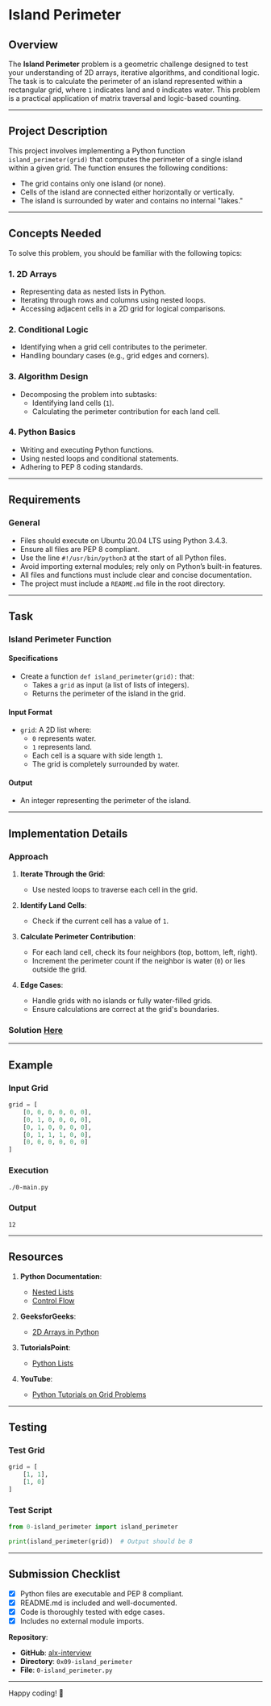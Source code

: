 # Island Perimeter

## Overview

The **Island Perimeter** problem is a geometric challenge designed to test your understanding of 2D arrays, iterative algorithms, and conditional logic. The task is to calculate the perimeter of an island represented within a rectangular grid, where `1` indicates land and `0` indicates water. This problem is a practical application of matrix traversal and logic-based counting.

---

## Project Description

This project involves implementing a Python function `island_perimeter(grid)` that computes the perimeter of a single island within a given grid. The function ensures the following conditions:

- The grid contains only one island (or none).
- Cells of the island are connected either horizontally or vertically.
- The island is surrounded by water and contains no internal "lakes."

---

## Concepts Needed

To solve this problem, you should be familiar with the following topics:

### 1. **2D Arrays**
- Representing data as nested lists in Python.
- Iterating through rows and columns using nested loops.
- Accessing adjacent cells in a 2D grid for logical comparisons.

### 2. **Conditional Logic**
- Identifying when a grid cell contributes to the perimeter.
- Handling boundary cases (e.g., grid edges and corners).

### 3. **Algorithm Design**
- Decomposing the problem into subtasks:
    - Identifying land cells (`1`).
    - Calculating the perimeter contribution for each land cell.

### 4. **Python Basics**
- Writing and executing Python functions.
- Using nested loops and conditional statements.
- Adhering to PEP 8 coding standards.

---

## Requirements

### General

- Files should execute on Ubuntu 20.04 LTS using Python 3.4.3.
- Ensure all files are PEP 8 compliant.
- Use the line `#!/usr/bin/python3` at the start of all Python files.
- Avoid importing external modules; rely only on Python’s built-in features.
- All files and functions must include clear and concise documentation.
- The project must include a `README.md` file in the root directory.

---

## Task

### **Island Perimeter Function**

#### **Specifications**
- Create a function `def island_perimeter(grid):` that:
    - Takes a `grid` as input (a list of lists of integers).
    - Returns the perimeter of the island in the grid.

#### **Input Format**
- `grid`: A 2D list where:
    - `0` represents water.
    - `1` represents land.
    - Each cell is a square with side length `1`.
    - The grid is completely surrounded by water.

#### **Output**
- An integer representing the perimeter of the island.

---

## Implementation Details

### Approach

1. **Iterate Through the Grid**:
    - Use nested loops to traverse each cell in the grid.

2. **Identify Land Cells**:
    - Check if the current cell has a value of `1`.

3. **Calculate Perimeter Contribution**:
    - For each land cell, check its four neighbors (top, bottom, left, right).
    - Increment the perimeter count if the neighbor is water (`0`) or lies outside the grid.

4. **Edge Cases**:
    - Handle grids with no islands or fully water-filled grids.
    - Ensure calculations are correct at the grid's boundaries.

### Solution **[Here](./0-island_perimeter.py)**

---

## Example

### Input Grid
```python
grid = [
    [0, 0, 0, 0, 0, 0],
    [0, 1, 0, 0, 0, 0],
    [0, 1, 0, 0, 0, 0],
    [0, 1, 1, 1, 0, 0],
    [0, 0, 0, 0, 0, 0]
]
```

### Execution
```bash
./0-main.py
```

### Output
```
12
```

---

## Resources

1. **Python Documentation**:
    - [Nested Lists](https://docs.python.org/3/tutorial/datastructures.html#nested-lists)
    - [Control Flow](https://docs.python.org/3/tutorial/controlflow.html)

2. **GeeksforGeeks**:
    - [2D Arrays in Python](https://www.geeksforgeeks.org/python-using-2d-arrays-lists/)

3. **TutorialsPoint**:
    - [Python Lists](https://www.tutorialspoint.com/python/python_lists.htm)

4. **YouTube**:
    - [Python Tutorials on Grid Problems](https://www.youtube.com/results?search_query=python+grid+problems)

---

## Testing

### Test Grid
```python
grid = [
    [1, 1],
    [1, 0]
]
```

### Test Script
```python
from 0-island_perimeter import island_perimeter

print(island_perimeter(grid))  # Output should be 8
```

---

## Submission Checklist

- [x] Python files are executable and PEP 8 compliant.
- [x] README.md is included and well-documented.
- [x] Code is thoroughly tested with edge cases.
- [x] Includes no external module imports.

**Repository**:
- **GitHub**: [alx-interview](https://github.com/alx-interview)
- **Directory**: `0x09-island_perimeter`
- **File**: `0-island_perimeter.py`

---

Happy coding! 🚀